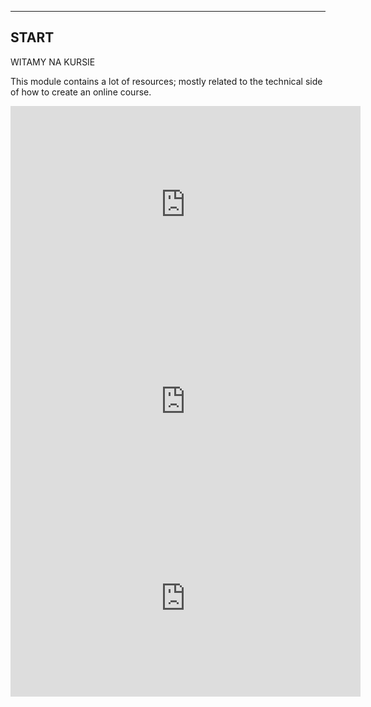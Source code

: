 
---
START
---

WITAMY NA KURSIE

This module contains a lot of resources; mostly related to the technical side of how to create an online course. 


<div class="row">
  <div class="col-md-4"><iframe width="560" height="315" src="https://www.youtube.com/embed/4VNWOjHmulM" frameborder="0" allow="autoplay; encrypted-media" allowfullscreen></iframe></div>
  <div class="col-md-4"><iframe width="560" height="315" src="https://www.youtube.com/embed/pLbg2p6scQY" frameborder="0" allow="autoplay; encrypted-media" allowfullscreen></iframe></div>
  <div class="col-md-4"><iframe width="560" height="315" src="https://www.youtube.com/embed/Rq9bMivLDQg" frameborder="0" allow="autoplay; encrypted-media" allowfullscreen></iframe></div>
</div>
